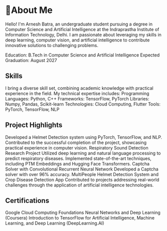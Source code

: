 # 💫About Me 

Hello! I'm Arnesh Batra, an undergraduate student pursuing a degree in Computer Science and Artificial Intelligence at the Indraprastha Institute of Information Technology, Delhi. I am passionate about leveraging my skills in deep learning, computer vision, and artificial intelligence to contribute innovative solutions to challenging problems.

Education: B.Tech in Computer Science and Artificial Intelligence
Expected Graduation: August 2027

## Skills
I bring a diverse skill set, combining academic knowledge with practical experience in the field. My technical expertise includes:
Programming Languages: Python, C++
Frameworks: TensorFlow, PyTorch
Libraries: Numpy, Pandas, Scikit-learn
Technologies: Cloud Computing, Flutter
Tools: PyTorch, TensorFlow, NLP


## Project Highlights
Developed a Helmet Detection system using PyTorch, TensorFlow, and NLP.
Contributed to the successful completion of the project, showcasing practical experience in computer vision.
Respiratory Sound Detection Research Project
Utilized deep learning and natural language processing to predict respiratory diseases.
Implemented state-of-the-art techniques, including PTM Embeddings and Hugging Face Transformers.
Captcha Solver with Convolutional Recurrent Neural Network
Developed a Captcha solver with over 96% accuracy.
MultiPeople Helmet Detection System and Crop Disease Detection App
Contributed to projects addressing real-world challenges through the application of artificial intelligence technologies.

## Certifications
Google Cloud Computing Foundations
Neural Networks and Deep Learning (Coursera)
Introduction to TensorFlow for Artificial Intelligence, Machine Learning, and Deep Learning (DeepLearning.AI)
